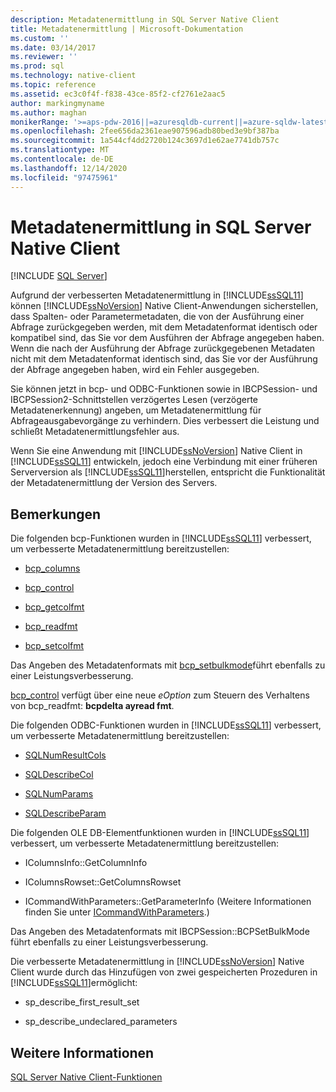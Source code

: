 ```yaml
---
description: Metadatenermittlung in SQL Server Native Client
title: Metadatenermittlung | Microsoft-Dokumentation
ms.custom: ''
ms.date: 03/14/2017
ms.reviewer: ''
ms.prod: sql
ms.technology: native-client
ms.topic: reference
ms.assetid: ec3c0f4f-f838-43ce-85f2-cf2761e2aac5
author: markingmyname
ms.author: maghan
monikerRange: '>=aps-pdw-2016||=azuresqldb-current||=azure-sqldw-latest||>=sql-server-2016||>=sql-server-linux-2017||=azuresqldb-mi-current'
ms.openlocfilehash: 2fee656da2361eae907596adb80bed3e9bf387ba
ms.sourcegitcommit: 1a544cf4dd2720b124c3697d1e62ae7741db757c
ms.translationtype: MT
ms.contentlocale: de-DE
ms.lasthandoff: 12/14/2020
ms.locfileid: "97475961"
---
```

# <a name="metadata-discovery-in-sql-server-native-client"></a>Metadatenermittlung in SQL Server Native Client
[!INCLUDE [SQL Server](../../../includes/applies-to-version/sql-asdb-asdbmi-asa-pdw.md)]

  Aufgrund der verbesserten Metadatenermittlung in [!INCLUDE[ssSQL11](../../../includes/sssql11-md.md)] können [!INCLUDE[ssNoVersion](../../../includes/ssnoversion-md.md)] Native Client-Anwendungen sicherstellen, dass Spalten- oder Parametermetadaten, die von der Ausführung einer Abfrage zurückgegeben werden, mit dem Metadatenformat identisch oder kompatibel sind, das Sie vor dem Ausführen der Abfrage angegeben haben. Wenn die nach der Ausführung der Abfrage zurückgegebenen Metadaten nicht mit dem Metadatenformat identisch sind, das Sie vor der Ausführung der Abfrage angegeben haben, wird ein Fehler ausgegeben.  
  
 Sie können jetzt in bcp- und ODBC-Funktionen sowie in IBCPSession- und IBCPSession2-Schnittstellen verzögertes Lesen (verzögerte Metadatenerkennung) angeben, um Metadatenermittlung für Abfrageausgabevorgänge zu verhindern. Dies verbessert die Leistung und schließt Metadatenermittlungsfehler aus.  
  
 Wenn Sie eine Anwendung mit [!INCLUDE[ssNoVersion](../../../includes/ssnoversion-md.md)] Native Client in [!INCLUDE[ssSQL11](../../../includes/sssql11-md.md)] entwickeln, jedoch eine Verbindung mit einer früheren Serverversion als [!INCLUDE[ssSQL11](../../../includes/sssql11-md.md)]herstellen, entspricht die Funktionalität der Metadatenermittlung der Version des Servers.  
  
## <a name="remarks"></a>Bemerkungen  
 Die folgenden bcp-Funktionen wurden in [!INCLUDE[ssSQL11](../../../includes/sssql11-md.md)] verbessert, um verbesserte Metadatenermittlung bereitzustellen:  
  
-   [bcp_columns](../../../relational-databases/native-client-odbc-extensions-bulk-copy-functions/bcp-columns.md)  
  
-   [bcp_control](../../../relational-databases/native-client-odbc-extensions-bulk-copy-functions/bcp-control.md)  
  
-   [bcp_getcolfmt](../../../relational-databases/native-client-odbc-extensions-bulk-copy-functions/bcp-getcolfmt.md)  
  
-   [bcp_readfmt](../../../relational-databases/native-client-odbc-extensions-bulk-copy-functions/bcp-readfmt.md)  
  
-   [bcp_setcolfmt](../../../relational-databases/native-client-odbc-extensions-bulk-copy-functions/bcp-setcolfmt.md)  
  
 Das Angeben des Metadatenformats mit [bcp_setbulkmode](../../../relational-databases/native-client-odbc-extensions-bulk-copy-functions/bcp-setbulkmode.md)führt ebenfalls zu einer Leistungsverbesserung.  
  
 [bcp_control](../../../relational-databases/native-client-odbc-extensions-bulk-copy-functions/bcp-control.md) verfügt über eine neue *eOption* zum Steuern des Verhaltens von bcp_readfmt: **bcpdelta ayread fmt**.  
  
 Die folgenden ODBC-Funktionen wurden in [!INCLUDE[ssSQL11](../../../includes/sssql11-md.md)] verbessert, um verbesserte Metadatenermittlung bereitzustellen:  
  
-   [SQLNumResultCols](../../../relational-databases/native-client-odbc-api/sqlnumresultcols.md)  
  
-   [SQLDescribeCol](../../../relational-databases/native-client-odbc-api/sqldescribecol.md)  
  
-   [SQLNumParams](../../../relational-databases/native-client-odbc-api/sqlnumparams.md)  
  
-   [SQLDescribeParam](../../../relational-databases/native-client-odbc-api/sqldescribeparam.md)  
  
 Die folgenden OLE DB-Elementfunktionen wurden in [!INCLUDE[ssSQL11](../../../includes/sssql11-md.md)] verbessert, um verbesserte Metadatenermittlung bereitzustellen:  
  
-   IColumnsInfo::GetColumnInfo  
  
-   IColumnsRowset::GetColumnsRowset  
  
-   ICommandWithParameters::GetParameterInfo (Weitere Informationen finden Sie unter [ICommandWithParameters](../../../relational-databases/native-client-ole-db-interfaces/icommandwithparameters.md).)  
  
 Das Angeben des Metadatenformats mit IBCPSession::BCPSetBulkMode führt ebenfalls zu einer Leistungsverbesserung.  
  
 Die verbesserte Metadatenermittlung in [!INCLUDE[ssNoVersion](../../../includes/ssnoversion-md.md)] Native Client wurde durch das Hinzufügen von zwei gespeicherten Prozeduren in [!INCLUDE[ssSQL11](../../../includes/sssql11-md.md)]ermöglicht:  
  
-   sp_describe_first_result_set  
  
-   sp_describe_undeclared_parameters  
  
## <a name="see-also"></a>Weitere Informationen  
 [SQL Server Native Client-Funktionen](../../../relational-databases/native-client/features/sql-server-native-client-features.md)  
  
  

